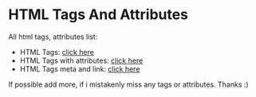 # HTML Tags And Attributes
All html tags, attributes list:
* HTML Tags: <a href="html_tags">click here</a>
* HTML Tags with attributes: <a href="html_tags_attributes">click here</a>
* HTML Tags meta and link: <a href="html_meta_link_tags">click here</a>

If possible add more, if i mistakenly miss any tags or attributes. Thanks :)
